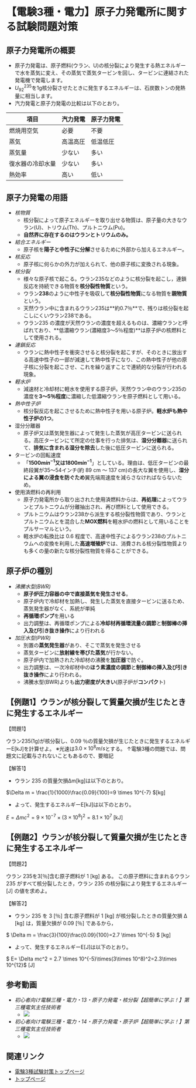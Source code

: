 # 【電験3種・電力】原子力発電所に関する試験問題対策

## 原子力発電所の概要

- 原子力発電は、原子燃料(ウラン、U)の核分裂により発生する熱エネルギーで水を蒸気に変え、その蒸気で蒸気タービンを回し、タービンに連結された発電機で発電します。
- $U^235_92$を1g核分裂させたときに発生するエネルギーは、石炭数トンの発熱量に相当します。
- 汽力発電と原子力発電の比較は以下のとおり。

項目|汽力発電|原子力発電
--|--|--
燃焼用空気|必要|不要
蒸気|高温高圧|低温低圧
蒸気量|少ない|多い
復水器の冷却水量|少ない|多い
熱効率|高い|低い

## 原子力発電の用語

- *核物質*
    - 核分裂によって原子エネルギーを取り出せる物質は、原子量の大きなウラン(U)、トリウム(Th)、プルトニウム(Pu)。
    - **自然界に存在するのはウランとトリウムのみ。**
- *結合エネルギー*
    - 原子核を**陽子と中性子に分解**させるために外部から加えるエネルギー。
- *核反応*
   - 原子核に何らかの外力が加えられて、他の原子核に変換される現象。
- *核分裂*
   - 様々な原子核で起こる。ウラン235などのように核分裂を起こし，連鎖反応を持続できる物質を**核分裂性物質**という。
   - ウラン**238**のように中性子を吸収して**核分裂性物質**になる物質を**親物質**という。
   - 天然ウラン中に含まれるウラン235は**約0.7％**で、残りは核分裂を起こしにくいウラン238である。
   - ウラン235 の濃度が天然ウランの濃度を超えるものは、濃縮ウランと呼ばれており、**低濃縮ウラン(濃縮度3〜5％程度)**は原子炉の核燃料として使用される。
- *連鎖反応*
   - ウランに熱中性子を衝突させると核分裂を起こすが、そのときに放出する高速中性子の一部が減速して熱中性子になり、この熱中性子が他の原子核に分裂を起こさせ、これを繰り返すことで連続的な分裂が行われる現象。
- *軽水炉*
   - 減速材と冷却材に軽水を使用する原子炉。天然ウラン中のウラン235の濃度を**3～5％程度**に濃縮した低濃縮ウランを原子燃料として用いる。
- *熱中性子炉*
   - 核分裂反応を起こさせるために熱中性子を用いる原子炉。**軽水炉も熱中性子炉の1つ**。
- 湿分分離器
   - 原子炉又は蒸気発生器によって発生した蒸気が高圧タービンに送られる。高圧タービンにて所定の仕事を行った排気は、**湿分分離器**に送られて、**排気に含まれる湿分を除去**した後に低圧タービンに送られる。
- タービンの回転速度
   - 「**$1500min^{−1}$又は$1800min^{−1}$**」としている。理由は、低圧タービンの最終段翼が35～54インチ(約 89 cm ～ 137 cm)の長大な翼を使用し、**湿分による翼の浸食を防ぐため**翼先端周速度を減らさなければならないため。
- 使用済燃料の再利用
   - 原子力発電所から取り出された使用済燃料からは、**再処理**によってウランとプルトニウムが分離抽出され、再び燃料として使用できる。
   - プルトニウムはウラン238から派生する核分裂性物質であり、ウランとプルトニウムとを混合した**MOX燃料**を軽水炉の燃料として用いることをプルサーマルという。
   - 軽水炉の転換比は 0.6 程度で、高速中性子によるウラン238のプルトニウムへの変換を利用した**高速増殖炉**では、消費される核分裂性物質よりも多くの量の新たな核分裂性物質を得ることができる。

## 原子炉の種別

- *沸騰水型(BWR)*
    - **原子炉圧力容器の中で直接蒸気を発生させる**。
    - 原子炉内で冷却材を加熱し、発生した蒸気を直接タービンに送るため、蒸気発生器がなく、系統が単純
    - **再循環ポンプ**を用いる
    - 出力調整は、再循環ポンプによる**冷却材再循環流量の調節**と**制御棒の挿入及び引き抜き操作**により行われる
- *加圧水型(PWR)*
    - 別置の**蒸気発生器**があり、そこで蒸気を発生させる
    - 蒸気タービンに**放射線を帯びた蒸気**が行かない。
    - 原子炉内で加熱された冷却材の沸騰を**加圧器**で防ぐ。
    - 出力調整は、一次冷却材中の**ほう素濃度の調節**と**制御棒の挿入及び引き抜き操作**により行われる。
    - 沸騰水型(BWR)よりも**出力密度が大きい**(原子炉が**コンパク**ト)

## 【例題1】ウランが核分裂して質量欠損が生じたときに発生するエネルギー

【問題1】

ウラン235(1g)が核分裂し、0.09 ％の質量欠損が生じたときに発生するエネルギーE[kJ]を計算せよ。
※光速は$3.0 \times 10^8 m/s$とする。
↑電験3種の問題では、問題文に記載与されないこともあるので、要暗記

【解答1】
- ウラン 235 の質量欠損Δm[kg]は以下のとおり。

$\Delta m = \frac{1}{1000}\frac{0.09}{100}=9 \times 10^{-7} $[kg]

- よって、発生するエネルギーE[kJ]は以下のとおり。

$E= \Delta mc^2 = 9 \times 10^{-7}\times(3\times 10^8)^2=8.1\times 10^7$ [kJ]

## 【例題2】ウランが核分裂して質量欠損が生じたときに発生するエネルギー

【問題2】

ウラン 235を3[％]含む原子燃料が 1 [kg] ある。
この原子燃料に含まれるウラン 235 がすべて核分裂したとき，ウラン 235 の核分裂により発生するエネルギー [J] の値を求めよ。

【解答2】
- ウラン 235 を 3 [％] 含む原子燃料が 1 [kg] が核分裂したときの質量欠損 Δ [kg] は，質量欠損が 0.09 [％] であるから，

$ \Delta m = \frac{3}{100}\frac{0.09}{100}=2.7 \times 10^{-5} $ [kg]

- よって、発生するエネルギーE[J]は以下のとおり。

$ E= \Delta mc^2 = 2.7 \times 10^{-5}\times(3\times 10^8)^2=2.3\times 10^{12}$ [J]

## 参考動画

- *初心者向け電験三種・電力・13・原子力発電・核分裂【超簡単に学ぶ！】第三種電気主任技術者*
    - [![](https://img.youtube.com/vi/2jRcPzzo8WU/0.jpg)](https://www.youtube.com/watch?v=2jRcPzzo8WU)
- *初心者向け電験三種・電力・14・原子力発電・原子炉【超簡単に学ぶ！】第三種電気主任技術者*
    - [![](https://img.youtube.com/vi/WBjJNoG1WsI/0.jpg)](https://www.youtube.com/watch?v=WBjJNoG1WsI)


## 関連リンク

- [電験3種試験対策トップページ](../index.md)
- [トップページ](../../../index.md)